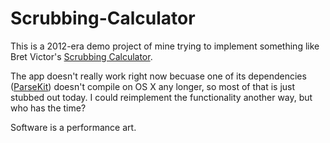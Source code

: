 # Scrubbing-Calculator

This is a 2012-era demo project of mine trying to implement something like Bret Victor's [Scrubbing Calculator](http://worrydream.com/ScrubbingCalculator/).

The app doesn't really work right now becuase one of its dependencies ([ParseKit](https://github.com/itod/parsekit)) doesn't compile on OS X any longer, so most of that is just stubbed out today. I could reimplement the functionality another way, but who has the time?

Software is a performance art.
